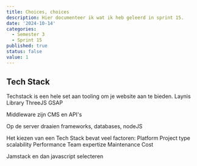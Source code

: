 ```yaml
---
title: Choices, choices
description: Hier documenteer ik wat ik heb geleerd in sprint 15.
date: '2024-10-14'
categories:
  - Semester 3
  - Sprint 15
published: true
status: false
value: 1
---
```


## Tech Stack
Techstack is een hele set aan tooling om je website aan te bieden. 
Laynis Library ThreeJS GSAP

Middleware zijn CMS en API's 

Op de server draaien frameworks, databases, nodeJS

Het kiezen van een Tech Stack bevat veel factoren:
Platform
Project type
scalability
Performance
Team expertize
Maintenance 
Cost

Jamstack en dan javascript selecteren

